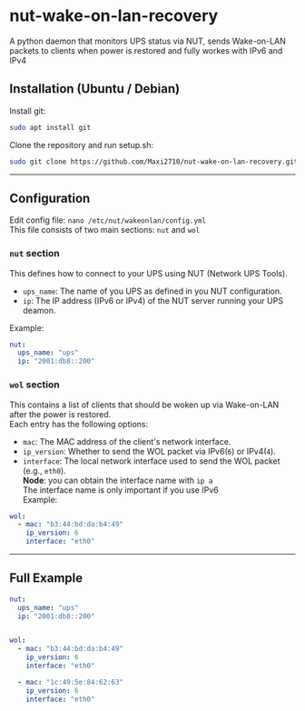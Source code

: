 # nut-wake-on-lan-recovery
A python daemon that monitors UPS status via NUT, sends Wake-on-LAN packets to clients when power is restored and fully workes with IPv6 and IPv4 <br/>


## Installation (Ubuntu / Debian)
Install git:
```bash
sudo apt install git
```
Clone the repository and run setup.sh:
```bash
sudo git clone https://github.com/Maxi2710/nut-wake-on-lan-recovery.git && cd nut-wake-on-lan-recovery && bash setup.sh
```

---

## Configuration
Edit config file: ```nano /etc/nut/wakeonlan/config.yml``` <br/>
This file consists of two main sections: ```nut``` and ```wol``` 
<br/>


### ```nut``` section
This defines how to connect to your UPS using NUT (Network UPS Tools).
<br/>
- ```ups_name```: The name of you UPS as defined in you NUT configuration.
- ```ip```: The IP address (IPv6 or IPv4) of the NUT server running your UPS deamon.

Example:
```yaml
nut:
  ups_name: "ups"
  ip: "2001:db8::200"
```


### ```wol``` section
This contains a list of clients that should be woken up via Wake-on-LAN after the power is restored.
<br/>
Each entry has the following options:
<br/>
- ```mac```: The MAC address of the client's network interface.
- ```ip_version```: Whether to send the WOL packet via IPv6(```6```) or IPv4(```4```).
- ```interface```: The local network interface used to send the WOL packet (e.g., ```eth0```). <br/>
  **Node**: you can obtain the interface name with ```ip a``` <br/>
  The interface name is only important if you use IPv6 <br/>
Example:
```yaml
wol:
  - mac: "b3:44:bd:da:b4:49"
    ip_version: 6
    interface: "eth0"
```
---

## Full Example
```yaml
nut:
  ups_name: "ups"
  ip: "2001:db8::200"


wol:
  - mac: "b3:44:bd:da:b4:49"
    ip_version: 6
    interface: "eth0"

  - mac: "1c:49:5e:84:62:63"
    ip_version: 6
    interface: "eth0"
```
